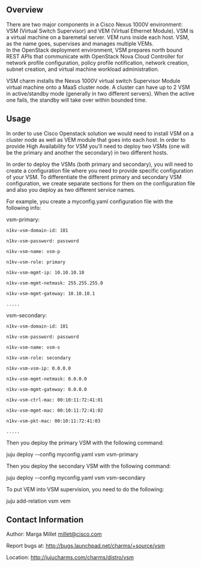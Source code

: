 Overview
--------
There are two major components in a Cisco Nexus 1000V environment: 
VSM (Virtual Switch Supervisor) and VEM (Virtual Ethernet Module).
VSM is a virtual machine on a baremetal server. VEM runs inside each host. 
VSM, as the name goes, supervises and manages multiple VEMs.  
In the OpenStack deployment environment, VSM prepares north 
bound REST APIs that communicate with OpenStack Nova Cloud 
Controller for network profile configuration, policy profile 
notification, network creation, subnet creation, and virtual 
machine workload administration.

VSM charm installs the Nexus 1000V virtual switch Supervisor 
Module virtual machine onto a MaaS cluster node. A cluster can 
have up to 2 VSM in active/standby mode (generally in two different servers).
When the active one fails, the standby will take over within bounded time.

Usage
-----
In order to use Cisco Openstack solution we would need to install 
VSM on a cluster node as well as VEM module that goes into each 
host. In order to provide High Availability for VSM you'll need
to deploy two VSMs (one will be the primary and another the secondary)
in two different hosts. 

In order to deploy the VSMs (both primary and secondary), you will 
need to create a configuration file where you need to provide specific
configuration of your VSM. To differentiate the different primary 
and secondary VSM configuration, we create separate sections for them
on the configuration file and also you deploy as two different service
names.

For example, you create a myconfig.yaml configuration file with the 
following info:

vsm-primary:

    n1kv-vsm-domain-id: 101

    n1kv-vsm-password: password

    n1kv-vsm-name: vsm-p

    n1kv-vsm-role: primary

    n1kv-vsm-mgmt-ip: 10.10.10.10

    n1kv-vsm-mgmt-netmask: 255.255.255.0

    n1kv-vsm-mgmt-gateway: 10.10.10.1

    .....

vsm-secondary:

    n1kv-vsm-domain-id: 101

    n1kv-vsm-password: password

    n1kv-vsm-name: vsm-s

    n1kv-vsm-role: secondary

    n1kv-vsm-vsm-ip: 0.0.0.0

    n1kv-vsm-mgmt-netmask: 0.0.0.0

    n1kv-vsm-mgmt-gateway: 0.0.0.0

    n1kv-vsm-ctrl-mac: 00:10:11:72:41:01 

    n1kv-vsm-mgmt-mac: 00:10:11:72:41:02

    n1kv-vsm-pkt-mac: 00:10:11:72:41:03

    .....
   

Then you deploy the primary VSM with the following command:

   juju deploy --config myconfig.yaml vsm vsm-primary

Then you deploy the secondary VSM with the following command:

   juju deploy --config myconfig.yaml vsm vsm-secondary

To put VEM into VSM supervision, you need to do the following:

   juju add-relation vsm vem


   
Contact Information
-------------------
Author: Marga Millet <millet@cisco.com>


Report bugs at: http://bugs.launchpad.net/charms/+source/vsm

Location: http://jujucharms.com/charms/distro/vsm


